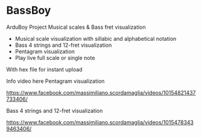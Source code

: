 # BassBoy
ArduBoy Project Musical scales &amp; Bass fret visualization

- Musical scale visualization with sillabic and alphabetical notation
- Bass 4 strings and 12-fret visualization
- Pentagram visualization
- Play live full scale or single note

With hex file for instant upload

Info video here
Pentagram visualization

https://www.facebook.com/massimiliano.scordamaglia/videos/10154821437733406/

Bass 4 strings and 12-fret visualization

https://www.facebook.com/massimiliano.scordamaglia/videos/10154783439463406/
